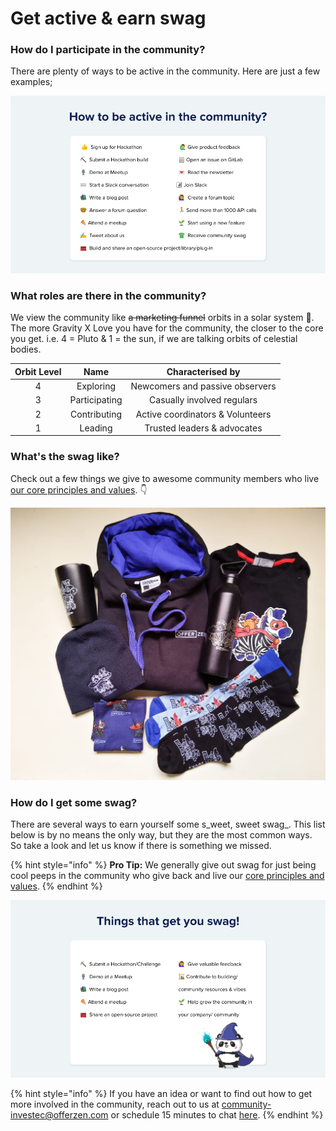 # Get active & earn swag

### How do I participate in the community?

There are plenty of ways to be active in the community. Here are just a few examples;

![Examples of how to be active in the community](<../.gitbook/assets/\[External] Programmable Banking Meetup 27 Jan 2022.png>)

### What roles are there in the community?

We view the community like ~~a marketing funnel~~ orbits in a solar system 💫. The more Gravity X Love you have for the community, the closer to the core you get. i.e. 4 = Pluto & 1 = the sun, if we are talking orbits of celestial bodies.

| Orbit Level |      Name     |         Characterised by         |
| :---------: | :-----------: | :------------------------------: |
|      4      |   Exploring   |  Newcomers and passive observers |
|      3      | Participating |    Casually involved regulars    |
|      2      |  Contributing | Active coordinators & Volunteers |
|      1      |    Leading    |    Trusted leaders & advocates   |

### What's the swag like?

Check out a few things we give to awesome community members who live [our core principles and values](../community-manifesto.md#core-principles-and-values). 👇

![A glimpse of the Programamble Banking community swag up for grabs. (Check out the OfferZen swag here)](<../.gitbook/assets/swag pics.png>)

### How do I get some swag?

There are several ways to earn yourself some s_weet, sweet swag_. This list below is by no means the only way, but they are the most common ways. So take a look and let us know if there is something we missed.

{% hint style="info" %}
**Pro Tip:** We generally give out swag for just being cool peeps in the community who give back and live our [core principles and values](../community-manifesto.md#core-principles-and-values).
{% endhint %}

![Things that will DEFINITELY get you some swag!](<../.gitbook/assets/How to be active in the community.png>)

{% hint style="info" %}
If you have an idea or want to find out how to get more involved in the community, reach out to us at [community-investec@offerzen.com](mailto:community-investec@offerzen.com) or schedule 15 minutes to chat [here](https://calendly.com/nick-offerzen/15min).
{% endhint %}
